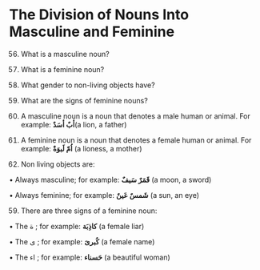 The Division of Nouns Into Masculine and Feminine
=================================================

56. What is a masculine noun?

57. What is a feminine noun?

58. What gender to non-living objects have?

59. What are the signs of feminine nouns?

56. A masculine noun is a noun that denotes a male human or animal. For
example: **ﺃبٌ ﺃسَدٌ**(a lion, a father)

57. A feminine noun is a noun that denotes a female human or animal. For
example: **اُمّ لَبوَةٌ** (a lioness, a mother)

58. Non living objects are:

• Always masculine; for example: **قَمَرٌ سَیفٌ** (a moon, a sword)

• Always feminine; for example: **شَمسٌ عَینٌ** (a sun, an eye)

59. There are three signs of a feminine noun:

• The ة ; for example: **کاذِبَة** (a female liar)

• The ی ; for example: **کُبریَ** (a female name)

• The اء ; for example: **حَسناء** (a beautiful woman)


